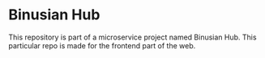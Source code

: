 # Binusian Hub
This repository is part of a microservice project named Binusian Hub. This particular repo is made for the frontend part of the web. 